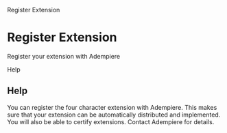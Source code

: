 
Register Extension
# Register Extension


Register your extension with Adempiere

Help
## Help

You can register the four character extension with Adempiere. This makes sure that your extension can be automatically distributed and implemented.  You will also be able to certify extensions.  Contact Adempiere for details.

